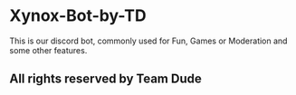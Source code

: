 # Xynox-Bot-by-TD
This is our discord bot, commonly used for Fun, Games or Moderation and some other features. 
## All rights reserved by Team Dude 
